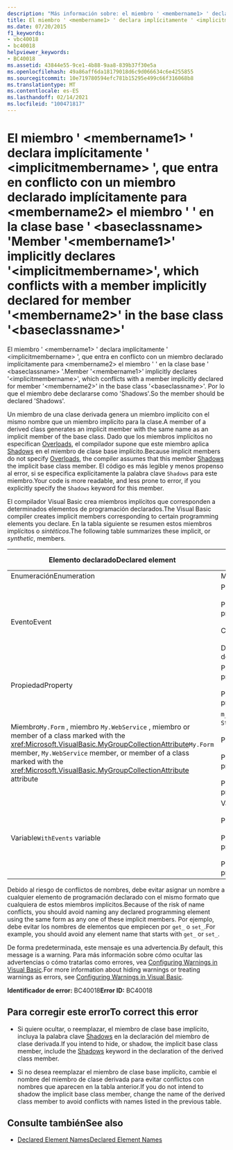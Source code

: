 ```yaml
---
description: "Más información sobre: el miembro ' <membername1> ' declara implícitamente ' <implicitmembername> ', que entra en conflicto con un miembro declarado implícitamente para <membername2> el miembro ' ' en la clase base ' <baseclassname> '"
title: El miembro ' <membername1> ' declara implícitamente ' <implicitmembername> ', que entra en conflicto con un miembro declarado implícitamente para <membername2> el miembro ' ' en la clase base ' <baseclassname> '
ms.date: 07/20/2015
f1_keywords:
- vbc40018
- bc40018
helpviewer_keywords:
- BC40018
ms.assetid: 43844e55-9ce1-4b88-9aa8-839b37f30e5a
ms.openlocfilehash: 49a86aff6da18179018d6c9d066634c6e4255855
ms.sourcegitcommit: 10e719780594efc781b15295e499c66f316068b8
ms.translationtype: MT
ms.contentlocale: es-ES
ms.lasthandoff: 02/14/2021
ms.locfileid: "100471817"
---
```

# <a name="member-membername1-implicitly-declares-implicitmembername-which-conflicts-with-a-member-implicitly-declared-for-member-membername2-in-the-base-class-baseclassname"></a><span data-ttu-id="721d6-103">El miembro ' \<membername1> ' declara implícitamente ' \<implicitmembername> ', que entra en conflicto con un miembro declarado implícitamente para \<membername2> el miembro ' ' en la clase base ' \<baseclassname> '</span><span class="sxs-lookup"><span data-stu-id="721d6-103">Member '\<membername1>' implicitly declares '\<implicitmembername>', which conflicts with a member implicitly declared for member '\<membername2>' in the base class '\<baseclassname>'</span></span>

<span data-ttu-id="721d6-104">El miembro ' \<membername1> ' declara implícitamente ' \<implicitmembername> ', que entra en conflicto con un miembro declarado implícitamente para \<membername2> el miembro ' ' en la clase base ' \<baseclassname> '.</span><span class="sxs-lookup"><span data-stu-id="721d6-104">Member '\<membername1>' implicitly declares '\<implicitmembername>', which conflicts with a member implicitly declared for member '\<membername2>' in the base class '\<baseclassname>'.</span></span> <span data-ttu-id="721d6-105">Por lo que el miembro debe declararse como 'Shadows'.</span><span class="sxs-lookup"><span data-stu-id="721d6-105">So the member should be declared 'Shadows'.</span></span>  
  
 <span data-ttu-id="721d6-106">Un miembro de una clase derivada genera un miembro implícito con el mismo nombre que un miembro implícito para la clase.</span><span class="sxs-lookup"><span data-stu-id="721d6-106">A member of a derived class generates an implicit member with the same name as an implicit member of the base class.</span></span> <span data-ttu-id="721d6-107">Dado que los miembros implícitos no especifican [Overloads](../language-reference/modifiers/overloads.md), el compilador supone que este miembro aplica [Shadows](../language-reference/modifiers/shadows.md) en el miembro de clase base implícito.</span><span class="sxs-lookup"><span data-stu-id="721d6-107">Because implicit members do not specify [Overloads](../language-reference/modifiers/overloads.md), the compiler assumes that this member [Shadows](../language-reference/modifiers/shadows.md) the implicit base class member.</span></span> <span data-ttu-id="721d6-108">El código es más legible y menos propenso al error, si se especifica explícitamente la palabra clave `Shadows` para este miembro.</span><span class="sxs-lookup"><span data-stu-id="721d6-108">Your code is more readable, and less prone to error, if you explicitly specify the `Shadows` keyword for this member.</span></span>  
  
 <span data-ttu-id="721d6-109">El compilador Visual Basic crea miembros implícitos que corresponden a determinados elementos de programación declarados.</span><span class="sxs-lookup"><span data-stu-id="721d6-109">The Visual Basic compiler creates implicit members corresponding to certain programming elements you declare.</span></span> <span data-ttu-id="721d6-110">En la tabla siguiente se resumen estos miembros implícitos o *sintéticos*.</span><span class="sxs-lookup"><span data-stu-id="721d6-110">The following table summarizes these implicit, or *synthetic*, members.</span></span>  
  
|<span data-ttu-id="721d6-111">Elemento declarado</span><span class="sxs-lookup"><span data-stu-id="721d6-111">Declared element</span></span>|<span data-ttu-id="721d6-112">Miembros creados implícitamente</span><span class="sxs-lookup"><span data-stu-id="721d6-112">Implicitly created members</span></span>|  
|----------------------|--------------------------------|  
|<span data-ttu-id="721d6-113">Enumeración</span><span class="sxs-lookup"><span data-stu-id="721d6-113">Enumeration</span></span>|<span data-ttu-id="721d6-114">Miembro`value__`</span><span class="sxs-lookup"><span data-stu-id="721d6-114">`value__` member</span></span>|  
|<span data-ttu-id="721d6-115">Evento</span><span class="sxs-lookup"><span data-stu-id="721d6-115">Event</span></span>|<span data-ttu-id="721d6-116">Procedimiento`add_<eventname>`</span><span class="sxs-lookup"><span data-stu-id="721d6-116">`add_<eventname>` procedure</span></span><br /><br /> <span data-ttu-id="721d6-117">Procedimiento`remove_<eventname>`</span><span class="sxs-lookup"><span data-stu-id="721d6-117">`remove_<eventname>` procedure</span></span><br /><br /> <span data-ttu-id="721d6-118">Campo de`<eventname>Event`</span><span class="sxs-lookup"><span data-stu-id="721d6-118">`<eventname>Event` field</span></span><br /><br /> <span data-ttu-id="721d6-119">Delegado`<eventname>EventHandler`</span><span class="sxs-lookup"><span data-stu-id="721d6-119">`<eventname>EventHandler` delegate</span></span>|  
|<span data-ttu-id="721d6-120">Propiedad</span><span class="sxs-lookup"><span data-stu-id="721d6-120">Property</span></span>|<span data-ttu-id="721d6-121">Procedimiento`get_<propertyname>`</span><span class="sxs-lookup"><span data-stu-id="721d6-121">`get_<propertyname>` procedure</span></span><br /><br /> <span data-ttu-id="721d6-122">Procedimiento`set_<propertyname>`</span><span class="sxs-lookup"><span data-stu-id="721d6-122">`set_<propertyname>` procedure</span></span>|  
|<span data-ttu-id="721d6-123">Miembro`My.Form` , miembro `My.WebService` , miembro or member of a class marked with the <xref:Microsoft.VisualBasic.MyGroupCollectionAttribute></span><span class="sxs-lookup"><span data-stu-id="721d6-123">`My.Form` member, `My.WebService` member, or member of a class marked with the <xref:Microsoft.VisualBasic.MyGroupCollectionAttribute> attribute</span></span>|<span data-ttu-id="721d6-124">`m_<variablename>``Static`variable de</span><span class="sxs-lookup"><span data-stu-id="721d6-124">`m_<variablename>` `Static` variable</span></span><br /><br /> <span data-ttu-id="721d6-125">Propiedad`<variablename>`</span><span class="sxs-lookup"><span data-stu-id="721d6-125">`<variablename>` property</span></span><br /><br /> <span data-ttu-id="721d6-126">Procedimiento`get_<variablename>`</span><span class="sxs-lookup"><span data-stu-id="721d6-126">`get_<variablename>` procedure</span></span><br /><br /> <span data-ttu-id="721d6-127">Procedimiento`set_<variablename>`</span><span class="sxs-lookup"><span data-stu-id="721d6-127">`set_<variablename>` procedure</span></span>|  
|<span data-ttu-id="721d6-128">Variable</span><span class="sxs-lookup"><span data-stu-id="721d6-128">`WithEvents` variable</span></span>|<span data-ttu-id="721d6-129">Variable</span><span class="sxs-lookup"><span data-stu-id="721d6-129">`_<variablename>` variable</span></span><br /><br /> <span data-ttu-id="721d6-130">Propiedad`<variablename>`</span><span class="sxs-lookup"><span data-stu-id="721d6-130">`<variablename>` property</span></span><br /><br /> <span data-ttu-id="721d6-131">Procedimiento`get_<variablename>`</span><span class="sxs-lookup"><span data-stu-id="721d6-131">`get_<variablename>` procedure</span></span><br /><br /> <span data-ttu-id="721d6-132">Procedimiento`set_<variablename>`</span><span class="sxs-lookup"><span data-stu-id="721d6-132">`set_<variablename>` procedure</span></span>|  
  
 <span data-ttu-id="721d6-133">Debido al riesgo de conflictos de nombres, debe evitar asignar un nombre a cualquier elemento de programación declarado con el mismo formato que cualquiera de estos miembros implícitos.</span><span class="sxs-lookup"><span data-stu-id="721d6-133">Because of the risk of name conflicts, you should avoid naming any declared programming element using the same form as any one of these implicit members.</span></span> <span data-ttu-id="721d6-134">Por ejemplo, debe evitar los nombres de elementos que empiecen por `get_` o `set_`.</span><span class="sxs-lookup"><span data-stu-id="721d6-134">For example, you should avoid any element name that starts with `get_` or `set_`.</span></span>  
  
 <span data-ttu-id="721d6-135">De forma predeterminada, este mensaje es una advertencia.</span><span class="sxs-lookup"><span data-stu-id="721d6-135">By default, this message is a warning.</span></span> <span data-ttu-id="721d6-136">Para más información sobre cómo ocultar las advertencias o cómo tratarlas como errores, vea [Configuring Warnings in Visual Basic](/visualstudio/ide/configuring-warnings-in-visual-basic).</span><span class="sxs-lookup"><span data-stu-id="721d6-136">For more information about hiding warnings or treating warnings as errors, see [Configuring Warnings in Visual Basic](/visualstudio/ide/configuring-warnings-in-visual-basic).</span></span>  
  
 <span data-ttu-id="721d6-137">**Identificador de error:** BC40018</span><span class="sxs-lookup"><span data-stu-id="721d6-137">**Error ID:** BC40018</span></span>  
  
## <a name="to-correct-this-error"></a><span data-ttu-id="721d6-138">Para corregir este error</span><span class="sxs-lookup"><span data-stu-id="721d6-138">To correct this error</span></span>  
  
- <span data-ttu-id="721d6-139">Si quiere ocultar, o reemplazar, el miembro de clase base implícito, incluya la palabra clave [Shadows](../language-reference/modifiers/shadows.md) en la declaración del miembro de clase derivada.</span><span class="sxs-lookup"><span data-stu-id="721d6-139">If you intend to hide, or shadow, the implicit base class member, include the [Shadows](../language-reference/modifiers/shadows.md) keyword in the declaration of the derived class member.</span></span>  
  
- <span data-ttu-id="721d6-140">Si no desea reemplazar el miembro de clase base implícito, cambie el nombre del miembro de clase derivada para evitar conflictos con nombres que aparecen en la tabla anterior.</span><span class="sxs-lookup"><span data-stu-id="721d6-140">If you do not intend to shadow the implicit base class member, change the name of the derived class member to avoid conflicts with names listed in the previous table.</span></span>  
  
## <a name="see-also"></a><span data-ttu-id="721d6-141">Consulte también</span><span class="sxs-lookup"><span data-stu-id="721d6-141">See also</span></span>

- [<span data-ttu-id="721d6-142">Declared Element Names</span><span class="sxs-lookup"><span data-stu-id="721d6-142">Declared Element Names</span></span>](../programming-guide/language-features/declared-elements/declared-element-names.md)
